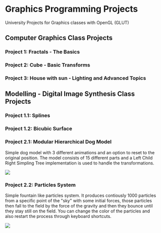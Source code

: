 # Graphics Programming Projects
University Projects for Graphics classes with OpenGL (GLUT)

## Computer Graphics Class Projects

### Project 1: Fractals - The Basics

### Project 2: Cube - Basic Transforms

### Project 3: House with sun - Lighting and Advanced Topics

## Modelling - Digital Image Synthesis Class Projects

### Project 1.1: Splines

### Project 1.2: Bicubic Surface

### Project 2.1: Modular Hierarchical Dog Model

Simple dog model with 3 different animations and an option to reset to the original position. The model consists of 15 different parts and a Left Child Right Simpling Tree implementation is used to handle the transformations. 

<img src="https://github.com/StavrosNik4/Graphics-Projects/blob/8f4fe631a5d772fe430b1a7010933d3f8900c925/Screenshots/dog.gif"> 

### Project 2.2: Particles System

Simple fountain like particles system. It produces contiously 1000 particles from a specific point of the "sky" with some initial forces, 
those particles then fall to the field by the force of the gravity and then they bounce until they stay still on the field. You can change the 
color of the particles and also restart the process through keyboard shortcuts.

<img src="https://github.com/StavrosNik4/Graphics-Projects/blob/132bb018f3c4415ff619c63c38452e7f98ddddf4/Screenshots/particles.gif"> 
